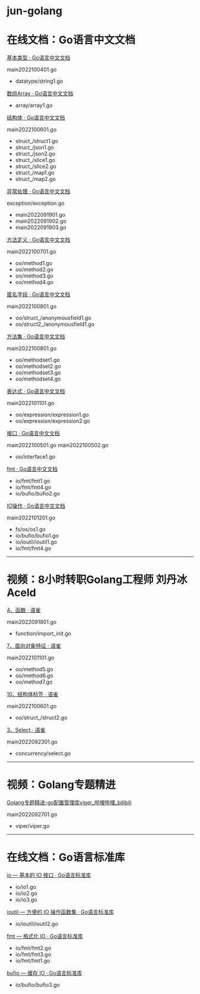 # jun-golang

# 在线文档：Go语言中文文档

[基本类型 · Go语言中文文档](https://www.topgoer.com/go%E5%9F%BA%E7%A1%80/%E5%9F%BA%E6%9C%AC%E7%B1%BB%E5%9E%8B.html)

main2022100401.go
* datatype/string1.go

[数组Array · Go语言中文文档](https://www.topgoer.com/go%E5%9F%BA%E7%A1%80/%E6%95%B0%E7%BB%84Array.html)

* array/array1.go

[结构体 · Go语言中文文档](https://www.topgoer.com/go%E5%9F%BA%E7%A1%80/%E7%BB%93%E6%9E%84%E4%BD%93.html)

main2022100601.go
* struct_/struct1.go
* struct_/json1.go
* struct_/json2.go
* struct_/slice1.go
* struct_/slice2.go
* struct_/map1.go
* struct_/map2.go


[异常处理 · Go语言中文文档](https://www.topgoer.com/%E5%87%BD%E6%95%B0/%E5%BC%82%E5%B8%B8%E5%A4%84%E7%90%86.html)

exception/exception.go
* main2022091901.go
* main2022091902.go
* main2022091903.go

[方法定义 · Go语言中文文档](https://www.topgoer.com/%E6%96%B9%E6%B3%95/%E6%96%B9%E6%B3%95%E5%AE%9A%E4%B9%89.html)

main2022100701.go
* oo/method1.go
* oo/method2.go
* oo/method3.go
* oo/method4.go

[匿名字段 · Go语言中文文档](https://www.topgoer.com/%E6%96%B9%E6%B3%95/%E5%8C%BF%E5%90%8D%E5%AD%97%E6%AE%B5.html)

main2022100801.go
* oo/struct_/anonymousfield1.go
* oo/struct2_/anonymousfield1.go

[方法集 · Go语言中文文档](https://www.topgoer.com/%E6%96%B9%E6%B3%95/%E6%96%B9%E6%B3%95%E9%9B%86.html)

main2022100801.go
* oo/methodset1.go
* oo/methodset2.go
* oo/methodset3.go
* oo/methodset4.go

[表达式 · Go语言中文文档](https://www.topgoer.com/%E6%96%B9%E6%B3%95/%E8%A1%A8%E8%BE%BE%E5%BC%8F.html)

main2022101101.go
* oo/expression/expression1.go
* oo/expression/expression2.go

[接口 · Go语言中文文档](https://www.topgoer.com/%E9%9D%A2%E5%90%91%E5%AF%B9%E8%B1%A1/%E6%8E%A5%E5%8F%A3.html)

main2022100501.go
main2022100502.go
* oo/interface1.go

[fmt · Go语言中文文档](https://www.topgoer.com/%E5%B8%B8%E7%94%A8%E6%A0%87%E5%87%86%E5%BA%93/fmt.html)

* io/fmt/fmt1.go
* io/fmt/fmt4.go
* io/bufio/bufio2.go


[IO操作 · Go语言中文文档](https://www.topgoer.com/%E5%B8%B8%E7%94%A8%E6%A0%87%E5%87%86%E5%BA%93/IO%E6%93%8D%E4%BD%9C.html)

main2022101201.go
* fs/os/os1.go
* io/bufio/bufio1.go
* io/ioutil/ioutil1.go
* io/fmt/fmt4.go


---


# 视频：8小时转职Golang工程师 刘丹冰Aceld

[4、函数 · 语雀](https://www.yuque.com/aceld/mo95lb/kk9cvo)

main2022091801.go
* function/import_init.go

[7、面向对象特征 · 语雀](https://www.yuque.com/aceld/mo95lb/aoxo9v)

main2022101101.go
* oo/method5.go
* oo/method6.go
* oo/method7.go

[10、结构体标签 · 语雀](https://www.yuque.com/aceld/mo95lb/ybul6x)

main2022100601.go
* oo/struct_/struct2.go

[3、Select · 语雀](https://www.topgoer.com/%E5%87%BD%E6%95%B0/%E5%BC%82%E5%B8%B8%E5%A4%84%E7%90%86.html)

main2022092301.go
* concurrency/select.go



---


# 视频：Golang专题精进

[Golang专题精进-go配置管理库viper_哔哩哔哩_bilibili](https://www.bilibili.com/video/BV1G5411S7w6/)

main2022092701.go
* viper/viper.go


---



# 在线文档：Go语言标准库

[io — 基本的 IO 接口 · Go语言标准库](https://books.studygolang.com/The-Golang-Standard-Library-by-Example/chapter01/01.1.html)

* io/io1.go
* io/io2.go
* io/io3.go

[ioutil — 方便的 IO 操作函数集 · Go语言标准库](https://books.studygolang.com/The-Golang-Standard-Library-by-Example/chapter01/01.2.html)

* io/ioutil/ioutil2.go

[fmt — 格式化 IO · Go语言标准库](https://books.studygolang.com/The-Golang-Standard-Library-by-Example/chapter01/01.3.html)

* io/fmt/fmt2.go
* io/fmt/fmt3.go
* io/fmt/fmt1.go

[bufio — 缓存 IO · Go语言标准库](https://books.studygolang.com/The-Golang-Standard-Library-by-Example/chapter01/01.4.html)

* io/bufio/bufio3.go


